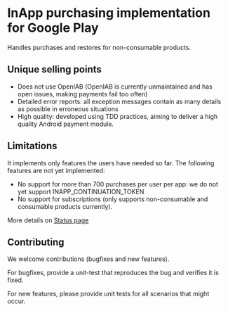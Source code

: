 # InApp purchasing implementation for Google Play

Handles purchases and restores for non-consumable products.

## Unique selling points

* Does not use OpenIAB (OpenIAB is currently unmaintained and has open issues, making payments fail too often)
* Detailed error reports: all exception messages contain as many details as possible in erroneous situations
* High quality: developed using TDD practices, aiming to deliver a high quality Android payment module.

## Limitations

It implements only features the users have needed so far. The following features are not yet implemented:

* No support for more than 700 purchases per user per app: we do not yet support INAPP_CONTINUATION_TOKEN	
* No support for subscriptions (only supports non-consumable and consumable products currently).

More details on [Status page](STATUS.md) 

## Contributing

We welcome contributions (bugfixes and new features).

For bugfixes, provide a unit-test that reproduces the bug and verifies it is fixed.

For new features, please provide unit tests for all scenarios that might occur.
